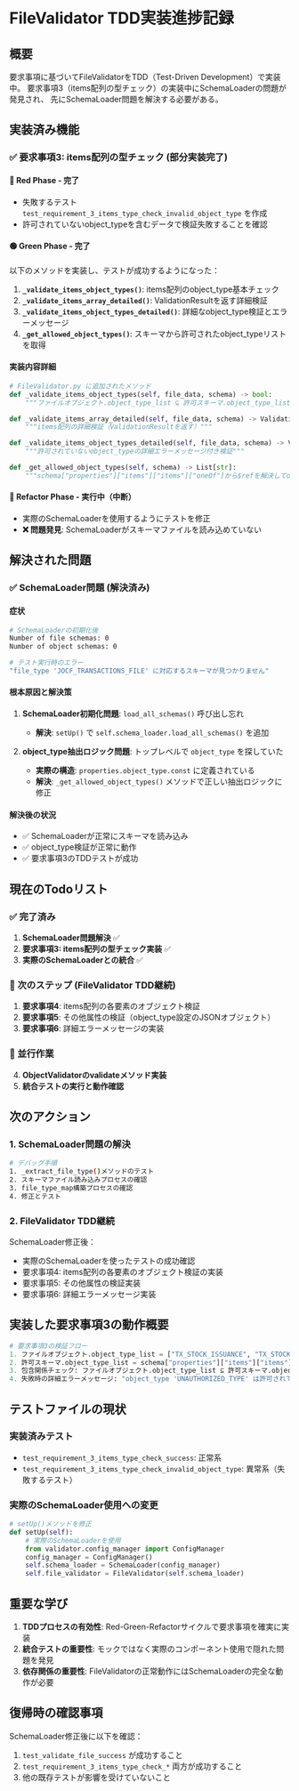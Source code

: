 # FileValidator TDD実装進捗記録

## 概要
要求事項に基づいてFileValidatorをTDD（Test-Driven Development）で実装中。
要求事項3（items配列の型チェック）の実装中にSchemaLoaderの問題が発見され、
先にSchemaLoader問題を解決する必要がある。

## 実装済み機能

### ✅ 要求事項3: items配列の型チェック (部分実装完了)

#### 🔴 Red Phase - 完了
- 失敗するテスト `test_requirement_3_items_type_check_invalid_object_type` を作成
- 許可されていないobject_typeを含むデータで検証失敗することを確認

#### 🟢 Green Phase - 完了  
以下のメソッドを実装し、テストが成功するようになった：

1. **`_validate_items_object_types()`**: items配列のobject_type基本チェック
2. **`_validate_items_array_detailed()`**: ValidationResultを返す詳細検証
3. **`_validate_items_object_types_detailed()`**: 詳細なobject_type検証とエラーメッセージ
4. **`_get_allowed_object_types()`**: スキーマから許可されたobject_typeリストを取得

#### 実装内容詳細

```python
# FileValidator.py に追加されたメソッド
def _validate_items_object_types(self, file_data, schema) -> bool:
    """ファイルオブジェクト.object_type_list ⊆ 許可スキーマ.object_type_list の確認"""

def _validate_items_array_detailed(self, file_data, schema) -> ValidationResult:
    """items配列の詳細検証（ValidationResultを返す）"""

def _validate_items_object_types_detailed(self, file_data, schema) -> ValidationResult:
    """許可されていないobject_typeの詳細エラーメッセージ付き検証"""

def _get_allowed_object_types(self, schema) -> List[str]:
    """schema["properties"]["items"]["items"]["oneOf"]から$refを解決してobject_typeリストを取得"""
```

#### 🔵 Refactor Phase - 実行中（中断）
- 実際のSchemaLoaderを使用するようにテストを修正
- **❌ 問題発見**: SchemaLoaderがスキーマファイルを読み込めていない

## 解決された問題

### ✅ SchemaLoader問題 (解決済み)

#### 症状
```bash
# SchemaLoaderの初期化後
Number of file schemas: 0
Number of object schemas: 0

# テスト実行時のエラー
"file_type 'JOCF_TRANSACTIONS_FILE' に対応するスキーマが見つかりません"
```

#### 根本原因と解決策
1. **SchemaLoader初期化問題**: `load_all_schemas()` 呼び出し忘れ
   - **解決**: `setUp()` で `self.schema_loader.load_all_schemas()` を追加

2. **object_type抽出ロジック問題**: トップレベルで `object_type` を探していた
   - **実際の構造**: `properties.object_type.const` に定義されている
   - **解決**: `_get_allowed_object_types()` メソッドで正しい抽出ロジックに修正

#### 解決後の状況
- ✅ SchemaLoaderが正常にスキーマを読み込み
- ✅ object_type検証が正常に動作
- ✅ 要求事項3のTDDテストが成功

## 現在のTodoリスト

### ✅ 完了済み
1. **SchemaLoader問題解決** ✅
2. **要求事項3: items配列の型チェック実装** ✅
3. **実際のSchemaLoaderとの統合** ✅

### 🎯 次のステップ (FileValidator TDD継続)
1. **要求事項4**: items配列の各要素のオブジェクト検証
2. **要求事項5**: その他属性の検証（object_type設定のJSONオブジェクト）
3. **要求事項6**: 詳細エラーメッセージの実装

### 🔄 並行作業
4. **ObjectValidatorのvalidateメソッド実装**
5. **統合テストの実行と動作確認**

## 次のアクション

### 1. SchemaLoader問題の解決
```bash
# デバッグ手順
1. _extract_file_type()メソッドのテスト
2. スキーマファイル読み込みプロセスの確認
3. file_type_map構築プロセスの確認
4. 修正とテスト
```

### 2. FileValidator TDD継続
SchemaLoader修正後：
- 実際のSchemaLoaderを使ったテストの成功確認
- 要求事項4: items配列の各要素のオブジェクト検証の実装
- 要求事項5: その他属性の検証実装
- 要求事項6: 詳細エラーメッセージ実装

## 実装した要求事項3の動作概要

```python
# 要求事項3の検証フロー
1. ファイルオブジェクト.object_type_list = ["TX_STOCK_ISSUANCE", "TX_STOCK_TRANSFER"]
2. 許可スキーマ.object_type_list = schema["properties"]["items"]["items"]["oneOf"] から$ref解決
3. 包含関係チェック: ファイルオブジェクト.object_type_list ⊆ 許可スキーマ.object_type_list
4. 失敗時の詳細エラーメッセージ: "object_type 'UNAUTHORIZED_TYPE' は許可されていません"
```

## テストファイルの現状

### 実装済みテスト
- `test_requirement_3_items_type_check_success`: 正常系
- `test_requirement_3_items_type_check_invalid_object_type`: 異常系（失敗するテスト）

### 実際のSchemaLoader使用への変更
```python
# setUp()メソッドを修正
def setUp(self):
    # 実際のSchemaLoaderを使用
    from validator.config_manager import ConfigManager
    config_manager = ConfigManager()
    self.schema_loader = SchemaLoader(config_manager)
    self.file_validator = FileValidator(self.schema_loader)
```

## 重要な学び
1. **TDDプロセスの有効性**: Red-Green-Refactorサイクルで要求事項を確実に実装
2. **統合テストの重要性**: モックではなく実際のコンポーネント使用で隠れた問題を発見
3. **依存関係の重要性**: FileValidatorの正常動作にはSchemaLoaderの完全な動作が必要

## 復帰時の確認事項
SchemaLoader修正後に以下を確認：
1. `test_validate_file_success` が成功すること
2. `test_requirement_3_items_type_check_*` 両方が成功すること
3. 他の既存テストが影響を受けていないこと